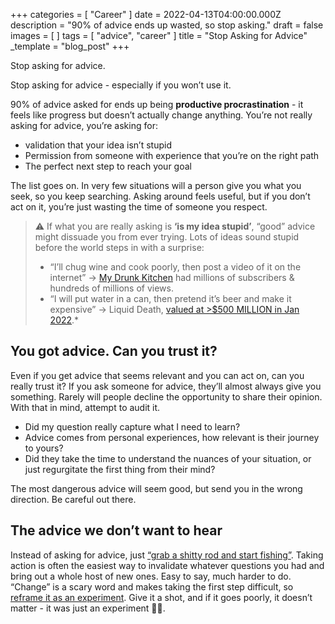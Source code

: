 +++
categories = [ "Career" ]
date = 2022-04-13T04:00:00.000Z
description = "90% of advice ends up wasted, so stop asking."
draft = false
images = [ ]
tags = [ "advice", "career" ]
title = "Stop Asking for Advice"
_template = "blog_post"
+++

Stop asking for advice.

Stop asking for advice - especially if you won’t use it.

90% of advice asked for ends up being **productive procrastination** - it feels like progress but doesn’t actually change anything. You’re not really asking for advice, you’re asking for:

* validation that your idea isn’t stupid
* Permission from someone with experience that you’re on the right path
* The perfect next step to reach your goal

The list goes on. In very few situations will a person give you what you seek, so you keep searching. Asking around feels useful, but if you don’t act on it, you’re just wasting the time of someone you respect.

> ⚠️ If what you are really asking is **‘is my idea stupid’**, “good” advice might dissuade you from ever trying. Lots of ideas sound stupid before the world steps in with a surprise:
>
> - “I’ll chug wine and cook poorly, then post a video of it on the internet” → [My Drunk Kitchen](https://en.wikipedia.org/wiki/My_Drunk_Kitchen) had millions of subscribers & hundreds of millions of views.
> - “I will put water in a can, then pretend it’s beer and make it expensive” → Liquid Death, [valued at >$500 MILLION in Jan 2022](https://www.fooddive.com/news/liquid-death-raises-75m-in-funding-round-that-values-water-brand-at-more-t/616729/).*

## You got advice. Can you trust it?

Even if you get advice that seems relevant and you can act on, can you really trust it? If you ask someone for advice, they’ll almost always give you something. Rarely will people decline the opportunity to share their opinion. With that in mind, attempt to audit it.

* Did my question really capture what I need to learn?
* Advice comes from personal experiences, how relevant is their journey to yours?
* Did they take the time to understand the nuances of your situation, or just regurgitate the first thing from their mind?

The most dangerous advice will seem good, but send you in the wrong direction. Be careful out there.

## The advice we don’t want to hear

Instead of asking for advice, just [“grab a shitty rod and start fishing”](https://www.dickiebush.com/articles/fishing). Taking action is often the easiest way to invalidate whatever questions you had and bring out a whole host of new ones. Easy to say, much harder to do. “Change” is a scary word and makes taking the first step difficult, so [reframe it as an experiment](https://critter.blog/2020/08/12/stop-changing-start-experimenting/). Give it a shot, and if it goes poorly, it doesn’t matter - it was just an experiment 🧪😉.
